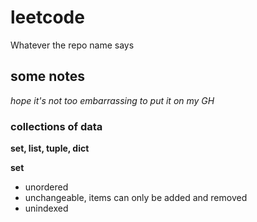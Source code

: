 # leetcode

Whatever the repo name says

## some notes
*hope it's not too embarrassing to put it on my GH*

### collections of data
**set, list, tuple, dict**

**set**
- unordered
- unchangeable, items can only be added and removed 
- unindexed
